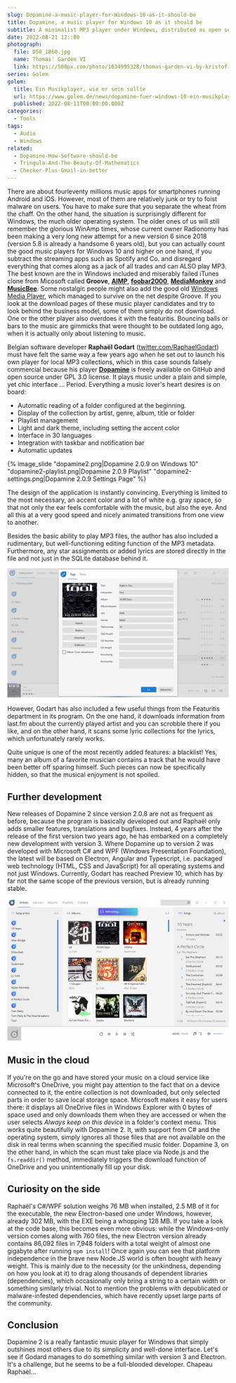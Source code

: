 ```yaml
---
slug: Dopamine-a-music-player-for-Windows-10-as-it-should-be
title: Dopamine, a music player for Windows 10 as it should be
subtitle: A minimalist MP3 player under Windows, distributed as open source, which does not shy away from large collections
date: 2022-08-21 12::00
photograph:
  file: D50_1860.jpg
  name: Thomas' Garden VI
  link: https://500px.com/photo/1034995328/thomas-garden-vi-by-kristof-zerbe
series: Golem
golem:
  title: Ein Musikplayer, wie er sein sollte
  url: https://www.golem.de/news/dopamine-fuer-windows-10-ein-musikplayer-wie-er-sein-sollte-2208-166005.html
  published: 2022-08-11T00:00:00.000Z
categories:
  - Tools
tags:
  - Audio
  - Windows
related:
  - Dopamine-How-Software-should-be
  - Tringula-And-The-Beauty-Of-Mathematics
  - Checker-Plus-Gmail-in-better
---
```


There are about fourleventy millions music apps for smartphones running Android and iOS. However, most of them are relatively junk or try to foist malware on users. You have to make sure that you separate the wheat from the chaff. On the other hand, the situation is surprisingly different for Windows, the much older operating system. The older ones of us will still remember the glorious WinAmp times, whose current owner Radionomy has been making a very long new attempt for a new version 6 since 2018 (version 5.8 is already a handsome 6 years old), but you can actually count the good music players for Windows 10 and higher on one hand, if you subtract the streaming apps such as Spotify and Co. and disregard everything that comes along as a jack of all trades and can ALSO play MP3. The best known are the in Windows included and miserably failed iTunes clone from Micosoft called **Groove**, **[AIMP](https://www.aimp.ru/)**, **[foobar2000](https://www.foobar2000.org/)**, **[MediaMonkey](https://www.mediamonkey.com/)** and **[MusicBee](https://www.getmusicbee.com/)**. Some nostalgic people might also add the good old [Windows Media Player](https://support.microsoft.com/en-us/windows/get-windows-media-player-81718e0d-cfce-25b1-aee3-94596b658287), which managed to survive on the net despite Groove. If you look at the download pages of these music player candidates and try to look behind the business model, some of them simply do not download. One or the other player also overdoes it with the featuritis. Bouncing balls or bars to the music are gimmicks that were thought to be outdated long ago, when it is actually only about listening to music.

Belgian software developer **Raphaël Godart** ([twitter.com/RaphaelGodart](https://twitter.com/RaphaelGodart)) must have felt the same way a few years ago when he set out to launch his own player for local MP3 collections, which in this case sounds falsely commercial because his player **[Dopamine](http://www.digimezzo.com/software/)** is freely available on GitHub and open source under GPL 3.0 license. It plays music under a plain and simple, yet chic interface ... Period. Everything a music lover's heart desires is on board:

<!-- more -->

- Automatic reading of a folder configured at the beginning.
- Display of the collection by artist, genre, album, title or folder
- Playlist management
- Light and dark theme, including setting the accent color
- Interface in 30 languages
- Integration with taskbar and notification bar
- Automatic updates

{% image_slide
  "dopamine2.png|Dopamine 2.0.9 on Windows 10"
  "dopamine2-playlist.png|Dopamine 2.0.9 Playlist"
  "dopamine2-settings.png|Dopamine 2.0.9 Settings Page"
 %}

The design of the application is instantly convincing. Everything is limited to the most necessary, an accent color and a lot of white e.g. gray space, so that not only the ear feels comfortable with the music, but also the eye. And all this at a very good speed and nicely animated transitions from one view to another.

Besides the basic ability to play MP3 files, the author has also included a rudimentary, but well-functioning editing function of the MP3 metadata. Furthermore, any star assignments or added lyrics are stored directly in the file and not just in the SQLite database behind it.

![Dopamine 2.0.9 Edit MP3 Metadata](Dopamine-a-music-player-for-Windows-10-as-it-should-be/dopamine2-edit.png)

However, Godart has also included a few useful things from the Featuritis department in its program. On the one hand, it downloads information from last.fm about the currently played artist and you can scrobble there if you like, and on the other hand, it scans some lyric collections for the lyrics, which unfortunately rarely works.

Quite unique is one of the most recently added features: a blacklist! Yes, many an album of a favorite musician contains a track that he would have been better off sparing himself. Such pieces can now be specifically hidden, so that the musical enjoyment is not spoiled.

## Further development

New releases of Dopamine 2 since version 2.0.8 are not as frequent as before, because the program is basically developed out and Raphaël only adds smaller features, translations and bugfixes. Instead, 4 years after the release of the first version two years ago, he has embarked on a completely new development with version 3. Where Dopamine up to version 2 was developed with Microsoft C# and WPF (Windows Presentation Foundation), the latest will be based on Electron, Angular and Typescript, i.e. packaged web technology (HTML, CSS and JavaScript) for all operating systems and not just Windows. Currently, Godart has reached Preview 10, which has by far not the same scope of the previous version, but is already running stable.

![Dopamine 3 under Electron](Dopamine-a-music-player-for-Windows-10-as-it-should-be/dopamine3.png)

## Music in the cloud

If you're on the go and have stored your music on a cloud service like Microsoft's OneDrive, you might pay attention to the fact that on a device connected to it, the entire collection is not downloaded, but only selected parts in order to save local storage space. Microsoft makes it easy for users there: it displays all OneDrive files in Windows Explorer with 0 bytes of space used and only downloads them when they are accessed or when the user selects *Always keep on this device* in a folder's context menu. This works quite beautifully with Dopamine 2. It, with support from C# and the operating system, simply ignores all those files that are not available on the disk in real terms when scanning the specified music folder. Dopamine 3, on the other hand, in which the scan must take place via Node.js and the ``fs.readdir()`` method, immediately triggers the download function of OneDrive and you unintentionally fill up your disk.

## Curiosity on the side

Raphaël's C#/WPF solution weighs 76 MB when installed, 2.5 MB of it for the executable, the new Electron-based one under Windows, however, already 302 MB, with the EXE being a whopping 128 MB. If you take a look at the code base, this becomes even more obvious: while the Windows-only version comes along with 760 files, the new Electron version already contains 86,092 files in 7,948 folders with a total weight of almost one gigabyte after running ``npm install``! Once again you can see that platform independence in the brave new Node.JS world is often bought with heavy weight. This is mainly due to the necessity (or the unkindness, depending on how you look at it) to drag along thousands of dependent libraries (dependencies), which occasionally only bring a string to a certain width or something similarly trivial. Not to mention the problems with depublicated or malware-infested dependencies, which have recently upset large parts of the community.

## Conclusion

Dopamine 2 is a really fantastic music player for Windows that simply outshines most others due to its simplicity and well-done interface. Let's see if Godard manages to do something similar with version 3 and Electron. It's a challenge, but he seems to be a full-blooded developer. Chapeau Raphaël...
